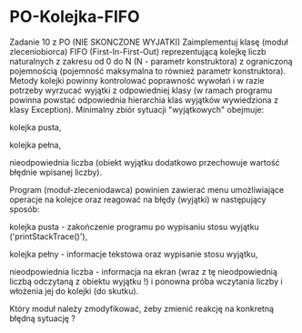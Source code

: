# PO-Kolejka-FIFO
Zadanie 10 z PO (NIE SKONCZONE WYJATKI)
Zaimplementuj klasę (moduł zleceniobiorca) FIFO (First-In-First-Out) reprezentującą kolejkę liczb naturalnych z zakresu od 0 do N (N - parametr konstruktora) z ograniczoną pojemnością (pojemność maksymalna to również parametr konstruktora). Metody kolejki powinny kontrolować poprawność wywołań i w razie potrzeby wyrzucać wyjątki z odpowiedniej klasy (w ramach programu powinna powstać odpowiednia hierarchia klas wyjątków wywiedziona z klasy Exception). Minimalny zbiór sytuacji "wyjątkowych" obejmuje:

kolejka pusta,

kolejka pełna,

nieodpowiednia liczba (obiekt wyjątku dodatkowo przechowuje wartość błędnie wpisanej liczby).

Program (moduł-zleceniodawca) powinien zawierać menu umożliwiające operacje na kolejce oraz reagować na błędy (wyjątki) w następujący sposób:

kolejka pusta - zakończenie programu po wypisaniu stosu wyjątku ('printStackTrace()'),

kolejka pełny - informacje tekstowa oraz wypisanie stosu wyjątku,

nieodpowiednia liczba - informacja na ekran (wraz z tę nieodpowiednią liczbą odczytaną z obiektu wyjątku !) i ponowna próba wczytania liczby i włożenia jej do kolejki (do skutku).

Który moduł należy zmodyfikować, żeby zmienić reakcję na konkretną błędną sytuację ?  
